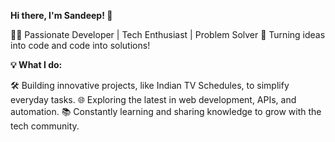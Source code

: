 **Hi there, I'm Sandeep! 👋**

👨‍💻 Passionate Developer | Tech Enthusiast | Problem Solver
🌟 Turning ideas into code and code into solutions!

**💡 What I do:**

🛠️ Building innovative projects, like Indian TV Schedules, to simplify everyday tasks.
🌐 Exploring the latest in web development, APIs, and automation.
📚 Constantly learning and sharing knowledge to grow with the tech community.
